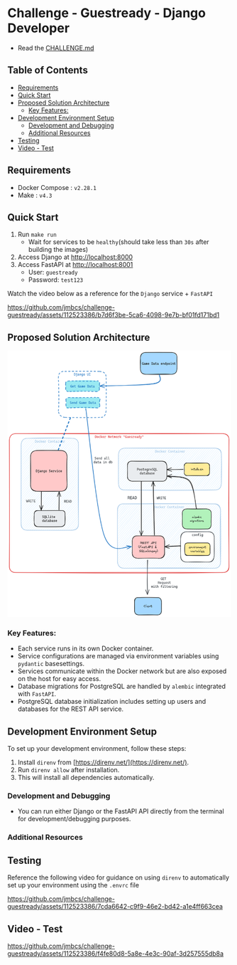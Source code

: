 <!-- TOC --><a name="challenge-guestready-django-developer"></a>

# Challenge - Guestready - Django Developer

- Read the [CHALLENGE.md](CHALLENGE.md)

## Table of Contents

<!-- TOC start (generated with https://github.com/derlin/bitdowntoc) -->

- [Requirements](#requirements)
- [Quick Start](#quick-start)
- [Proposed Solution Architecture](#proposed-solution-architecture)
  - [Key Features:](#key-features)
- [Development Environment Setup](#development-environment-setup)
  - [Development and Debugging](#development-and-debugging)
  - [Additional Resources](#additional-resources)
- [Testing](#testing)
- [Video - Test](#video-test)

<!-- TOC end -->

<!-- toc -->

<!-- TOC --><a name="requirements"></a>

## Requirements

- Docker Compose : `v2.28.1`
- Make : `v4.3`

<!-- TOC --><a name="quick-start"></a>

## Quick Start

1. Run `make run`
   - Wait for services to be `healthy`(should take less than `30s` after building the images)
2. Access Django at [http://localhost:8000](http://localhost:8000)
3. Access FastAPI at [http://localhost:8001](http://localhost:8001)
   - User: `guestready`
   - Password: `test123`

Watch the video below as a reference for the `Django` service + `FastAPI`

https://github.com/jmbcs/challenge-guestready/assets/112523386/b7d6f3be-5ca6-4098-9e7b-bf01fd171bd1

<!-- TOC --><a name="proposed-solution-architecture"></a>

## Proposed Solution Architecture

![architecture](images/architecture.png)

<!-- TOC --><a name="key-features"></a>

### Key Features:

- Each service runs in its own Docker container.
- Service configurations are managed via environment variables using `pydantic` basesettings.
- Services communicate within the Docker network but are also exposed on the host for easy access.
- Database migrations for PostgreSQL are handled by `alembic` integrated with `FastAPI`.
- PostgreSQL database initialization includes setting up users and databases for the REST API service.

<!-- TOC --><a name="development-environment-setup"></a>

## Development Environment Setup

To set up your development environment, follow these steps:

1. Install `direnv` from [https://direnv.net/](https://direnv.net/).
2. Run `direnv allow` after installation.
3. This will install all dependencies automatically.

<!-- TOC --><a name="development-and-debugging"></a>

### Development and Debugging

- You can run either Django or the FastAPI API directly from the terminal for development/debugging purposes.

<!-- TOC --><a name="additional-resources"></a>

### Additional Resources

<!-- TOC --><a name="testing"></a>

## Testing

Reference the following video for guidance on using `direnv` to automatically set up your environment using the `.envrc` file

https://github.com/jmbcs/challenge-guestready/assets/112523386/7cda6642-c9f9-46e2-bd42-a1e4ff663cea

<!-- TOC --><a name="video-test"></a>

## Video - Test

https://github.com/jmbcs/challenge-guestready/assets/112523386/f4fe80d8-5a8e-4e3c-90af-3d257555db8a

